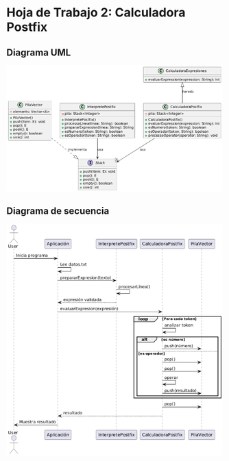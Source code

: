 # Hoja de Trabajo 2: Calculadora Postfix

## Diagrama UML
![Texto alternativo](https://github.com/hmndzzl/HDT2_AED/blob/57b8418c3beb9e832ac8829daeaab67b556c400e/UML%20HDT2.png)
## Diagrama de secuencia
![Texto alternativo](https://github.com/hmndzzl/HDT2_AED/blob/57b8418c3beb9e832ac8829daeaab67b556c400e/Diagrama%20de%20secuencias%20HDT2.png)
